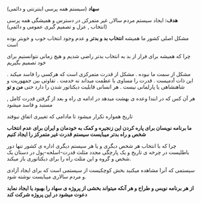 ****سهاد**** (سیستم همه پرسی اینترنتی و دائمی)

**هدف:** ایجاد سیستم مردم سالار, غیر متمرکز, در دسترس و همیشگی همه پرسی (انتخاب , عزل و تصمیم گیری عمومی و دائمی) 

مشکل اصلی کشور ما همیشه **انتخاب بد و بدتر** و عدم وجود انتخاب خوب و خوبتر بوده است

چرا که همیشه برای فرار از بد به انتخاب بدتر راضی شدیم و هیچ زمانی نتوانستیم برای خود تصمیم بگیریم 

مشکل از سمت ما نبوده . مشکل از قدرت متمرکزی است که هرکسی را فاسد میکند . این ذات آدمیست . قدرت را مساوی با عظمت میداند نه خدمت . تفاوتی بین جمهوریت و شاهنشاهی یا پارلمانی نیست . هر انسانی قابلیت دیکتاتور شدن را دارد حتی **من و تو**

هر آن کس که در ابتدا وعده ی بهشت میدهد در ادامه ی راه و بعد از گرفتن قدرت کامل , مستبد و فاسد میشود

تاریخ همواره تکرار میشود تا مادامی که تغییری اتفاق نیوفتد

**ما برنامه نویسان برای پاره کردن این زنجیره و کمک به خودمان و ایران برای عدم انتخاب شخص و راه بدتر میبایست سیستم قدرت غیر متمرکز را ایجاد کنیم**

چرا که با انتخاب هر شخص دیگری و یا هر سیستم دیگری اداره ی کشور  تنها دور باطلیست در چرخه ی تاریخ و یک پارچگی مجدد مثلث قدرت-اسلحه-پول در دستان یک شخص و گروه و این مثلث راه را برای دیکتاتوری باز میکند. 

سیستمی که آنرا مشاهده میکنید بخش کوچکیست از سیستمی است که برای ایجاد آزادی و مردم سالاری میبایست نوشته شود. 

**از هر برنامه نویس و طراح و هر آنکه میتواند بخشی از پروژه ی سهاد را بهبود یا ایجاد نماید دعوت میشود در این پروژه شرکت کند**

